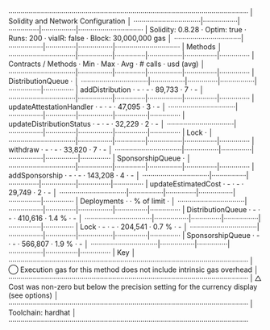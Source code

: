 ······················································································································
|  Solidity and Network Configuration                                                                                │
·································|·················|···············|·················|································
|  Solidity: 0.8.28              ·  Optim: true    ·  Runs: 200    ·  viaIR: false   ·     Block: 30,000,000 gas     │
·································|·················|···············|·················|································
|  Methods                                                                                                           │
·································|·················|···············|·················|················|···············
|  Contracts / Methods           ·  Min            ·  Max          ·  Avg            ·  # calls       ·  usd (avg)   │
·································|·················|···············|·················|················|···············
|  DistributionQueue             ·                                                                                   │
·································|·················|···············|·················|················|···············
|      addDistribution           ·              -  ·            -  ·         89,733  ·             7  ·           -  │
·································|·················|···············|·················|················|···············
|      updateAttestationHandler  ·              -  ·            -  ·         47,095  ·             3  ·           -  │
·································|·················|···············|·················|················|···············
|      updateDistributionStatus  ·              -  ·            -  ·         32,229  ·             2  ·           -  │
·································|·················|···············|·················|················|···············
|  Lock                          ·                                                                                   │
·································|·················|···············|·················|················|···············
|      withdraw                  ·              -  ·            -  ·         33,820  ·             7  ·           -  │
·································|·················|···············|·················|················|···············
|  SponsorshipQueue              ·                                                                                   │
·································|·················|···············|·················|················|···············
|      addSponsorship            ·              -  ·            -  ·        143,208  ·             4  ·           -  │
·································|·················|···············|·················|················|···············
|      updateEstimatedCost       ·              -  ·            -  ·         29,749  ·             2  ·           -  │
·································|·················|···············|·················|················|···············
|  Deployments                                     ·                                 ·  % of limit    ·              │
·································|·················|···············|·················|················|···············
|  DistributionQueue             ·              -  ·            -  ·        410,616  ·         1.4 %  ·           -  │
·································|·················|···············|·················|················|···············
|  Lock                          ·              -  ·            -  ·        204,541  ·         0.7 %  ·           -  │
·································|·················|···············|·················|················|···············
|  SponsorshipQueue              ·              -  ·            -  ·        566,807  ·         1.9 %  ·           -  │
·································|·················|···············|·················|················|···············
|  Key                                                                                                               │
······················································································································
|  ◯  Execution gas for this method does not include intrinsic gas overhead                                          │
······················································································································
|  △  Cost was non-zero but below the precision setting for the currency display (see options)                       │
······················································································································
|  Toolchain:  hardhat                                                                                               │
······················································································································